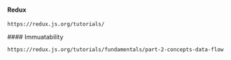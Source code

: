#### Redux

`https://redux.js.org/tutorials/`

#### Immuatability

`https://redux.js.org/tutorials/fundamentals/part-2-concepts-data-flow`

